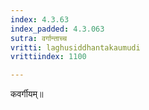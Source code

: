 ```yaml
---
index: 4.3.63
index_padded: 4.3.063
sutra: वर्गान्ताच्च
vritti: laghusiddhantakaumudi
vrittiindex: 1100

---
```

कवर्गीयम्॥